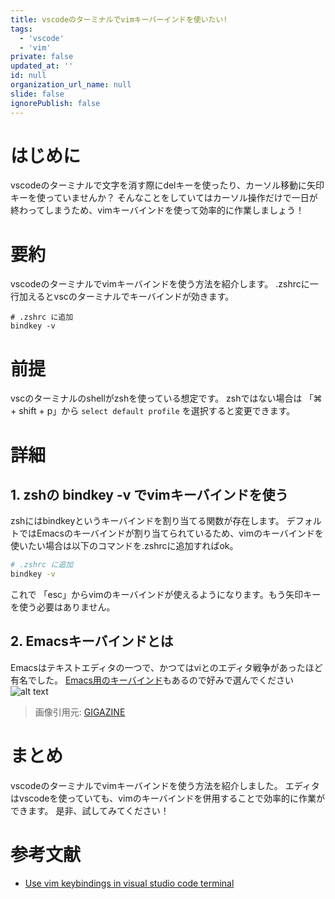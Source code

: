 ```yaml
---
title: vscodeのターミナルでvimキーバーインドを使いたい!
tags:
  - 'vscode'
  - 'vim'
private: false
updated_at: ''
id: null
organization_url_name: null
slide: false
ignorePublish: false
---
```


# はじめに
vscodeのターミナルで文字を消す際にdelキーを使ったり、カーソル移動に矢印キーを使っていませんか？
そんなことをしていてはカーソル操作だけで一日が終わってしまうため、vimキーバインドを使って効率的に作業しましょう！


# 要約
vscodeのターミナルでvimキーバインドを使う方法を紹介します。
.zshrcに一行加えるとvscのターミナルでキーバインドが効きます。
```.bashrc
# .zshrc に追加
bindkey -v
```

# 前提
vscのターミナルのshellがzshを使っている想定です。
zshではない場合は 「⌘ + shift + p」から `select default profile` を選択すると変更できます。

# 詳細

## 1. zshの bindkey -v でvimキーバインドを使う
zshにはbindkeyというキーバインドを割り当てる関数が存在します。
デフォルトではEmacsのキーバインドが割り当てられているため、vimのキーバインドを使いたい場合は以下のコマンドを.zshrcに追加すればok。

```bash
# .zshrc に追加
bindkey -v
```

これで 「esc」からvimのキーバインドが使えるようになります。もう矢印キーを使う必要はありません。

## 2. Emacsキーバインドとは
Emacsはテキストエディタの一つで、かつてはviとのエディタ戦争があったほど有名でした。
[Emacs用のキーバインド](https://www.aise.ics.saitama-u.ac.jp/~gotoh/EmacsKeybind.html)もあるので好みで選んでください
![alt text](https://i.gzn.jp/img/2021/07/23/the-era-of-visual-studio-code/2020-09-20-text-editor-popularity.png)
> 画像引用元: [GIGAZINE](https://gigazine.net/news/20210723-the-era-of-visual-studio-code/)
# まとめ
vscodeのターミナルでvimキーバインドを使う方法を紹介しました。
エディタはvscodeを使っていても、vimのキーバインドを併用することで効率的に作業ができます。
是非、試してみてください！

# 参考文献

- [Use vim keybindings in visual studio code terminal]([URL](https://stackoverflow.com/questions/68807956/use-vim-keybindings-in-visual-studio-code-terminal))